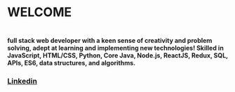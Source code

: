 <h1>WELCOME<h1>

<h4>full stack web developer with a keen sense of creativity and problem solving, adept at learning and implementing new technologies! Skilled in JavaScript, HTML/CSS, Python, Core Java, Node.js, ReactJS, Redux, SQL, APIs, ES6, data structures, and algorithms.</h4>


  <h3> <a href="https://www.linkedin.com/in/aleksandre-jakobia/"> Linkedin  </h3>   

